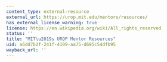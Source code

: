 ```yaml
---
content_type: external-resource
external_url: https://urop.mit.edu/mentors/resources/
has_external_license_warning: true
license: https://en.wikipedia.org/wiki/All_rights_reserved
status: ''
title: "MIT\u2019s UROP Mentor Resources"
uid: a6dd7b2f-241f-4109-aa75-d695c54dfb95
wayback_url: ''
---
```

